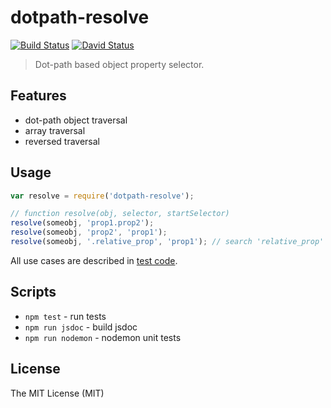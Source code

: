 # dotpath-resolve

[![Build Status](https://travis-ci.org/tsertkov/dotpath-resolve.svg)](https://travis-ci.org/tsertkov/dotpath-resolve)
[![David Status](https://david-dm.org/tsertkov/dotpath-resolve.png)](https://david-dm.org/tsertkov/dotpath-resolve)

> Dot-path based object property selector.

## Features

- dot-path object traversal
- array traversal
- reversed traversal

## Usage

```javascript
var resolve = require('dotpath-resolve');

// function resolve(obj, selector, startSelector)
resolve(someobj, 'prop1.prop2');
resolve(someobj, 'prop2', 'prop1');
resolve(someobj, '.relative_prop', 'prop1'); // search 'relative_prop' starting from someobj[prop1] upwards
```

All use cases are described in [test code](https://github.com/tsertkov/dotpath-resolve/blob/master/test/resolve.js).

## Scripts

- `npm test` - run tests
- `npm run jsdoc` - build jsdoc
- `npm run nodemon` - nodemon unit tests

## License

The MIT License (MIT)
